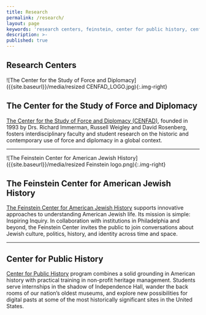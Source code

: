 ```yaml
---
title: Research
permalink: /research/
layout: page
keywords: 'research centers, feinstein, center for public history, cenfad'
description: >- 
published: true
---
```

## Research Centers

![The Center for the Study of Force and Diplomacy]({{site.baseurl}}/media/resized CENFAD_LOGO.jpg){:.img-right}
## The Center for the Study of Force and Diplomacy
[The Center for the Study of Force and Diplomacy (CENFAD)](http://www.temple.edu/cenfad/), founded in 1993 by Drs. Richard Immerman, Russell Weigley and David Rosenberg, fosters interdisciplinary faculty and student research on the historic and contemporary use of force and diplomacy in a global context.

___

![The Feinstein Center for American Jewish History]({{site.baseurl}}/media/resized Feinstein logo.png){:.img-right}
## The Feinstein Center for American Jewish History
[The Feinstein Center for American Jewish History](http://www.cla.temple.edu/feinsteincenter/) supports innovative approaches to understanding American Jewish life. Its mission is simple: Inspiring Inquiry. In collaboration with institutions in Philadelphia and beyond, the Feinstein Center invites the public to join conversations about Jewish culture, politics, history, and identity across time and space.

___

## Center for Public History
[Center for Public History](http://sites.temple.edu/centerforpublichistory/) program combines a solid grounding in American history with practical training in non-profit heritage management. Students serve internships in the shadow of Independence Hall, wander the back rooms of our nation’s oldest museums, and explore new possibilities for digital pasts at some of the most historically significant sites in the United States.

